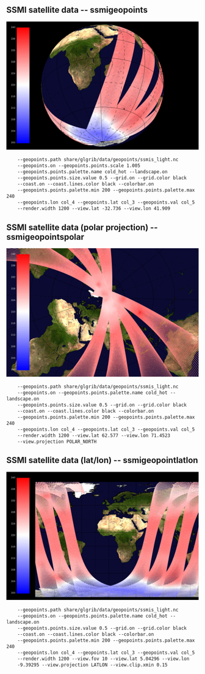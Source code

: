 ## SSMI satellite data -- ssmigeopoints
![](samples/ssmigeopoints/TEST_0000.png)

```
    --geopoints.path share/glgrib/data/geopoints/ssmis_light.nc 
    --geopoints.on --geopoints.points.scale 1.005 
    --geopoints.points.palette.name cold_hot --landscape.on 
    --geopoints.points.size.value 0.5 --grid.on --grid.color black 
    --coast.on --coast.lines.color black --colorbar.on 
    --geopoints.points.palette.min 200 --geopoints.points.palette.max 240 
    --geopoints.lon col_4 --geopoints.lat col_3 --geopoints.val col_5 
    --render.width 1200 --view.lat -32.736 --view.lon 41.909 
```
## SSMI satellite data (polar projection) -- ssmigeopointspolar
![](samples/ssmigeopointspolar/TEST_0000.png)

```
    --geopoints.path share/glgrib/data/geopoints/ssmis_light.nc 
    --geopoints.on --geopoints.points.palette.name cold_hot --landscape.on 
    --geopoints.points.size.value 0.5 --grid.on --grid.color black 
    --coast.on --coast.lines.color black --colorbar.on 
    --geopoints.points.palette.min 200 --geopoints.points.palette.max 240 
    --geopoints.lon col_4 --geopoints.lat col_3 --geopoints.val col_5 
    --render.width 1200 --view.lat 62.577 --view.lon 71.4523 
    --view.projection POLAR_NORTH 
```
## SSMI satellite data (lat/lon) -- ssmigeopointlatlon
![](samples/ssmigeopointlatlon/TEST_0000.png)

```
    --geopoints.path share/glgrib/data/geopoints/ssmis_light.nc 
    --geopoints.on --geopoints.points.palette.name cold_hot --landscape.on 
    --geopoints.points.size.value 0.5 --grid.on --grid.color black 
    --coast.on --coast.lines.color black --colorbar.on 
    --geopoints.points.palette.min 200 --geopoints.points.palette.max 240 
    --geopoints.lon col_4 --geopoints.lat col_3 --geopoints.val col_5 
    --render.width 1200 --view.fov 10 --view.lat 5.04296 --view.lon 
    -9.39295 --view.projection LATLON --view.clip.xmin 0.15 
```
